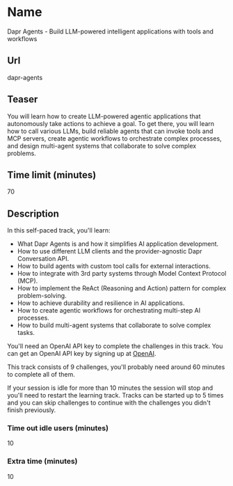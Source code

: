 # Name

Dapr Agents - Build LLM-powered intelligent applications with tools and workflows

## Url

dapr-agents

## Teaser

You will learn how to create LLM-powered agentic applications that autonomously take actions to achieve a goal. To get there, you will learn how to call various LLMs, build reliable agents that can invoke tools and MCP servers, create agentic workflows to orchestrate complex processes, and design multi-agent systems that collaborate to solve complex problems.

## Time limit (minutes)

70

## Description

In this self-paced track, you'll learn:

- What Dapr Agents is and how it simplifies AI application development.
- How to use different LLM clients and the provider-agnostic Dapr Conversation API.
- How to build agents with custom tool calls for external interactions.
- How to integrate with 3rd party systems through Model Context Protocol (MCP).
- How to implement the ReAct (Reasoning and Action) pattern for complex problem-solving.
- How to achieve durability and resilience in AI applications.
- How to create agentic workflows for orchestrating multi-step AI processes.
- How to build multi-agent systems that collaborate to solve complex tasks.

You'll need an OpenAI API key to complete the challenges in this track. You can get an OpenAI API key by signing up at [OpenAI](https://platform.openai.com/signup).

This track consists of 9 challenges, you'll probably need around 60 minutes to complete all of them.

If your session is idle for more than 10 minutes the session will stop and you'll need to restart the learning track. Tracks can be started up to 5 times and you can skip challenges to continue with the challenges you didn't finish previously.

### Time out idle users (minutes)

10

### Extra time (minutes)

10
```